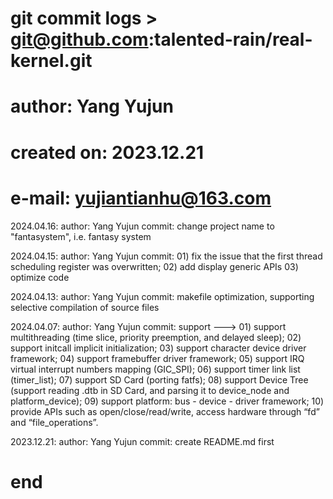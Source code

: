 # git commit logs > git@github.com:talented-rain/real-kernel.git
# 
# author: Yang Yujun
# created on: 2023.12.21
# e-mail: <yujiantianhu@163.com>

2024.04.16:
    author: Yang Yujun
    commit: change project name to "fantasystem", i.e. fantasy system

2024.04.15:
    author: Yang Yujun
    commit: 
        01) fix the issue that the first thread scheduling register was overwritten;
        02) add display generic APIs
        03) optimize code

2024.04.13:
    author: Yang Yujun
    commit: makefile optimization, supporting selective compilation of source files

2024.04.07:
    author: Yang Yujun
    commit: support --->
        01) support multithreading (time slice, priority preemption, and delayed sleep);
        02) support initcall implicit initialization;
        03) support character device driver framework;
        04) support framebuffer driver framework;
        05) support IRQ virtual interrupt numbers mapping (GIC_SPI);
        06) support timer link list (timer_list);
        07) support SD Card (porting fatfs);
        08) support Device Tree (support reading .dtb in SD Card, and parsing it to device_node and platform_device);
        09) support platform: bus - device - driver framework;
        10) provide APIs such as open/close/read/write, access hardware through “fd” and “file_operations”.

2023.12.21:
    author: Yang Yujun
    commit: create README.md first
    
# end
